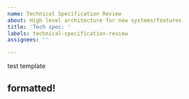 ```yaml
---
name: Technical Specification Review
about: High level architecture for new systems/features
title: 'Tech spec: '
labels: technical-specification-review
assignees: ''

---
```


test template

## formatted!
